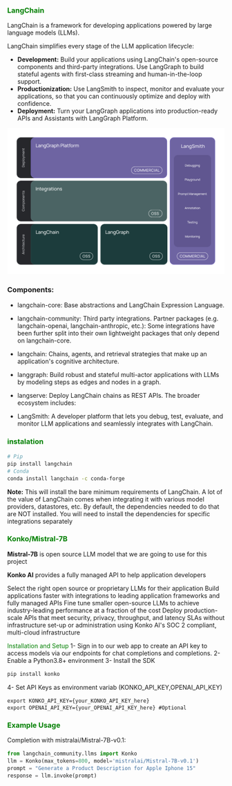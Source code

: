 ### <span style="color: green">LangChain</span>

LangChain is a framework for developing applications powered by large language models (LLMs).

LangChain simplifies every stage of the LLM application lifecycle:

* **Development:** Build your applications using LangChain's open-source components and third-party integrations. Use LangGraph to build stateful agents with first-class streaming and human-in-the-loop support.
* **Productionization:** Use LangSmith to inspect, monitor and evaluate your applications, so that you can continuously optimize and deploy with confidence.
* **Deployment:** Turn your LangGraph applications into production-ready APIs and Assistants with LangGraph Platform.

![langchain](./langchain_stack_112024_dark.svg)

### Components:

* langchain-core: Base abstractions and LangChain Expression Language.
* langchain-community: Third party integrations.
Partner packages (e.g. langchain-openai, langchain-anthropic, etc.): Some integrations have been further split into their own lightweight packages that only depend on langchain-core.
* langchain: Chains, agents, and retrieval strategies that make up an application's cognitive architecture.
* langgraph: Build robust and stateful multi-actor applications with LLMs by modeling steps as edges and nodes in a graph.
* langserve: Deploy LangChain chains as REST APIs.
The broader ecosystem includes:

* LangSmith: A developer platform that lets you debug, test, evaluate, and monitor LLM applications and seamlessly integrates with LangChain.
### <span style="color: green">instalation</span>

```bash
# Pip
pip install langchain
# Conda
conda install langchain -c conda-forge
```

**Note:** This will install the bare minimum requirements of LangChain. A lot of the value of LangChain comes when integrating it with various model providers, datastores, etc. By default, the dependencies needed to do that are NOT installed. You will need to install the dependencies for specific integrations separately


### <span style="color: green">Konko/Mistral-7B</span>

**Mistral-7B** is open source LLM model that we are going to use for this project

**Konko AI** provides a fully managed API to help application developers

Select the right open source or proprietary LLMs for their application
Build applications faster with integrations to leading application frameworks and fully managed APIs
Fine tune smaller open-source LLMs to achieve industry-leading performance at a fraction of the cost
Deploy production-scale APIs that meet security, privacy, throughput, and latency SLAs without infrastructure set-up or administration using Konko AI's SOC 2 compliant, multi-cloud infrastructure

<span style="color: green">Installation and Setup</span>
1- Sign in to our web app to create an API key to access models via our endpoints for chat completions and completions.
2- Enable a Python3.8+ environment
3- Install the SDK

```python
pip install konko
```

4- Set API Keys as environment variab (KONKO_API_KEY,OPENAI_API_KEY)
```env
export KONKO_API_KEY={your_KONKO_API_KEY_here}
export OPENAI_API_KEY={your_OPENAI_API_KEY_here} #Optional
```

### <span style = "color:green">Example Usage</span>

Completion with mistralai/Mistral-7B-v0.1:
```python
from langchain_community.llms import Konko
llm = Konko(max_tokens=800, model='mistralai/Mistral-7B-v0.1')
prompt = "Generate a Product Description for Apple Iphone 15"
response = llm.invoke(prompt)
```



